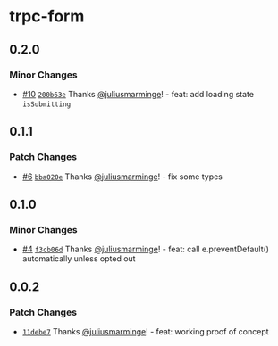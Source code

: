 # trpc-form

## 0.2.0

### Minor Changes

- [#10](https://github.com/juliusmarminge/trpc-tools/pull/10) [`200b63e`](https://github.com/juliusmarminge/trpc-tools/commit/200b63e758efffe367393bf80a5bb14b434f3241) Thanks [@juliusmarminge](https://github.com/juliusmarminge)! - feat: add loading state `isSubmitting`

## 0.1.1

### Patch Changes

- [#6](https://github.com/juliusmarminge/trpc-tools/pull/6) [`bba020e`](https://github.com/juliusmarminge/trpc-tools/commit/bba020e0cfbe12e5bf15935098b23f0f8ac2c1fe) Thanks [@juliusmarminge](https://github.com/juliusmarminge)! - fix some types

## 0.1.0

### Minor Changes

- [#4](https://github.com/juliusmarminge/trpc-tools/pull/4) [`f3cb06d`](https://github.com/juliusmarminge/trpc-tools/commit/f3cb06d1f948226248eec1884c57830a5bf41620) Thanks [@juliusmarminge](https://github.com/juliusmarminge)! - feat: call e.preventDefault() automatically unless opted out

## 0.0.2

### Patch Changes

- [`11debe7`](https://github.com/juliusmarminge/trpc-tools/commit/11debe79dec9caaf0028a50e2cf13c1b45441338) Thanks [@juliusmarminge](https://github.com/juliusmarminge)! - feat: working proof of concept
